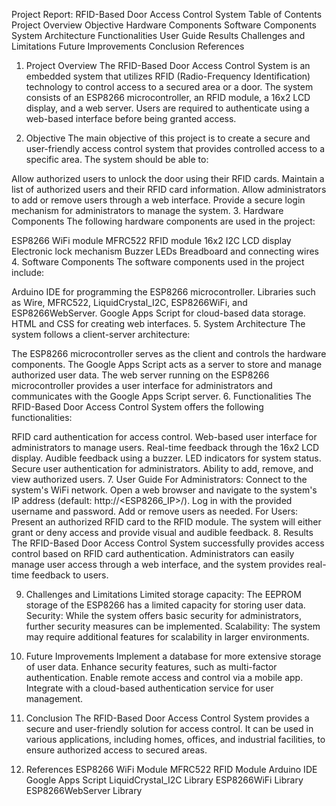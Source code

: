 Project Report: RFID-Based Door Access Control System
Table of Contents
Project Overview
Objective
Hardware Components
Software Components
System Architecture
Functionalities
User Guide
Results
Challenges and Limitations
Future Improvements
Conclusion
References
1. Project Overview
The RFID-Based Door Access Control System is an embedded system that utilizes RFID (Radio-Frequency Identification) technology to control access to a secured area or a door. The system consists of an ESP8266 microcontroller, an RFID module, a 16x2 LCD display, and a web server. Users are required to authenticate using a web-based interface before being granted access.

2. Objective
The main objective of this project is to create a secure and user-friendly access control system that provides controlled access to a specific area. The system should be able to:

Allow authorized users to unlock the door using their RFID cards.
Maintain a list of authorized users and their RFID card information.
Allow administrators to add or remove users through a web interface.
Provide a secure login mechanism for administrators to manage the system.
3. Hardware Components
The following hardware components are used in the project:

ESP8266 WiFi module
MFRC522 RFID module
16x2 I2C LCD display
Electronic lock mechanism
Buzzer
LEDs
Breadboard and connecting wires
4. Software Components
The software components used in the project include:

Arduino IDE for programming the ESP8266 microcontroller.
Libraries such as Wire, MFRC522, LiquidCrystal_I2C, ESP8266WiFi, and ESP8266WebServer.
Google Apps Script for cloud-based data storage.
HTML and CSS for creating web interfaces.
5. System Architecture
The system follows a client-server architecture:

The ESP8266 microcontroller serves as the client and controls the hardware components.
The Google Apps Script acts as a server to store and manage authorized user data.
The web server running on the ESP8266 microcontroller provides a user interface for administrators and communicates with the Google Apps Script server.
6. Functionalities
The RFID-Based Door Access Control System offers the following functionalities:

RFID card authentication for access control.
Web-based user interface for administrators to manage users.
Real-time feedback through the 16x2 LCD display.
Audible feedback using a buzzer.
LED indicators for system status.
Secure user authentication for administrators.
Ability to add, remove, and view authorized users.
7. User Guide
For Administrators:
Connect to the system's WiFi network.
Open a web browser and navigate to the system's IP address (default: http://<ESP8266_IP>/).
Log in with the provided username and password.
Add or remove users as needed.
For Users:
Present an authorized RFID card to the RFID module.
The system will either grant or deny access and provide visual and audible feedback.
8. Results
The RFID-Based Door Access Control System successfully provides access control based on RFID card authentication. Administrators can easily manage user access through a web interface, and the system provides real-time feedback to users.

9. Challenges and Limitations
Limited storage capacity: The EEPROM storage of the ESP8266 has a limited capacity for storing user data.
Security: While the system offers basic security for administrators, further security measures can be implemented.
Scalability: The system may require additional features for scalability in larger environments.
10. Future Improvements
Implement a database for more extensive storage of user data.
Enhance security features, such as multi-factor authentication.
Enable remote access and control via a mobile app.
Integrate with a cloud-based authentication service for user management.
11. Conclusion
The RFID-Based Door Access Control System provides a secure and user-friendly solution for access control. It can be used in various applications, including homes, offices, and industrial facilities, to ensure authorized access to secured areas.

12. References
ESP8266 WiFi Module
MFRC522 RFID Module
Arduino IDE
Google Apps Script
LiquidCrystal_I2C Library
ESP8266WiFi Library
ESP8266WebServer Library
